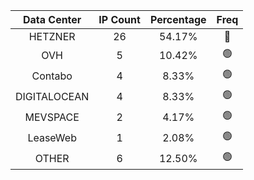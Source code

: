 | Data Center | IP Count | Percentage | Freq |
|:------------:|:--------:|:-----------:|:-----:|
| HETZNER | 26 | 54.17% | 🔴 |
| OVH | 5 | 10.42% | 🟢 |
| Contabo | 4 | 8.33% | 🟢 |
| DIGITALOCEAN | 4 | 8.33% | 🟢 |
| MEVSPACE | 2 | 4.17% | 🟢 |
| LeaseWeb | 1 | 2.08% | 🟢 |
| OTHER | 6 | 12.50% | 🟢 |